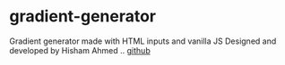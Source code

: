# gradient-generator
Gradient generator made with HTML inputs and vanilla JS 
Designed and developed by Hisham Ahmed ..
 [github](https://github.com/Hisham146)
